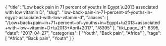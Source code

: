 {
    "title": "Low back pain in 71 percent of youths in Egypt \u2013 associated with low vitamin D",
    "slug": "low-back-pain-in-71-percent-of-youths-in-egypt-associated-with-low-vitamin-d",
    "aliases": [
        "/Low+back+pain+in+71+percent+of+youths+in+Egypt+\u2013+associated+with+low+vitamin+D+\u2013+April+2017",
        "/8395"
    ],
    "tiki_page_id": 8395,
    "date": "2017-04-27",
    "categories": [
        "Youth",
        "Back pain",
        "Africa"
    ],
    "tags": [
        "Africa",
        "Back pain",
        "Youth"
    ]
}